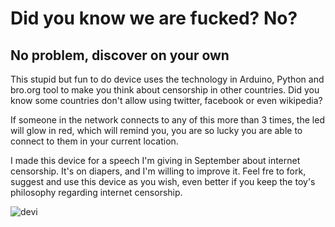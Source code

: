 # Did you know we are fucked? No?
## No problem, discover on your own

This stupid but fun to do device uses the technology in Arduino, Python and bro.org tool to make you think about censorship in other countries. Did you know some countries don't allow using twitter, facebook or even wikipedia?

If someone in the network connects to any of this more than 3 times, the led will glow in red, which will remind you, you are so lucky you are able to connect to them in your current location.

I made this device for a speech I'm giving in September about internet censorship. It's on diapers, and I'm willing to improve it. Feel fre to fork, suggest and use this device as you wish, even better if you keep the toy's philosophy regarding internet censorship. 

![devi](http://github.com/terceranexus6/wearefucked_device/images/device.jpg)
